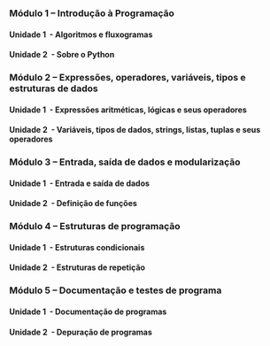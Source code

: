 ### Módulo 1 – Introdução à Programação

#### Unidade 1  - Algoritmos e fluxogramas

#### Unidade 2  - Sobre o Python

### Módulo 2 – Expressões, operadores, variáveis, tipos e estruturas de dados

#### Unidade 1  - Expressões aritméticas, lógicas e seus operadores

#### Unidade 2  - Variáveis, tipos de dados, strings, listas, tuplas e seus operadores

### Módulo 3 – Entrada, saída de dados e modularização

#### Unidade 1  - Entrada e saída de dados

#### Unidade 2  - Definição de funções

### Módulo 4 – Estruturas de programação

#### Unidade 1  - Estruturas condicionais

#### Unidade 2  - Estruturas de repetição

### Módulo 5 – Documentação e testes de programa

#### Unidade 1  - Documentação de programas

#### Unidade 2  - Depuração de programas